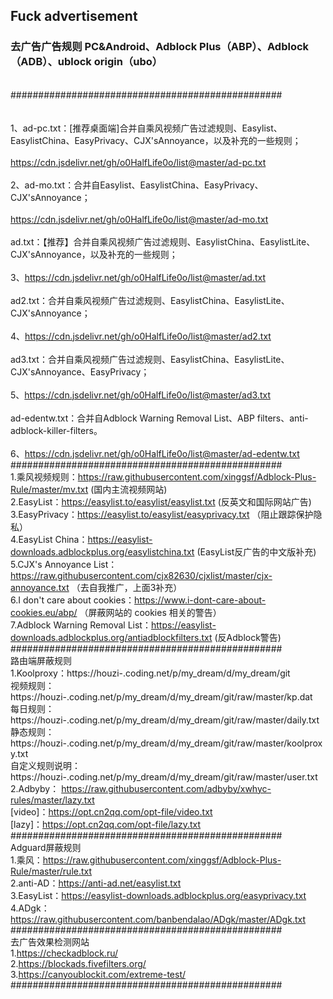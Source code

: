 ## Fuck advertisement


### 去广告广告规则 PC&Android、Adblock Plus（ABP）、Adblock（ADB）、ublock origin（ubo）
<br>#################################################<br>
<br><br>1、ad-pc.txt：[推荐桌面端]合并自乘风视频广告过滤规则、Easylist、EasylistChina、EasyPrivacy、CJX'sAnnoyance，以及补充的一些规则；
<br><br>https://cdn.jsdelivr.net/gh/o0HalfLife0o/list@master/ad-pc.txt
<br><br>2、ad-mo.txt：合并自Easylist、EasylistChina、EasyPrivacy、CJX'sAnnoyance；
<br><br>https://cdn.jsdelivr.net/gh/o0HalfLife0o/list@master/ad-mo.txt
<br><br>ad.txt：【推荐】合并自乘风视频广告过滤规则、EasylistChina、EasylistLite、CJX'sAnnoyance，以及补充的一些规则；
<br><br>3、https://cdn.jsdelivr.net/gh/o0HalfLife0o/list@master/ad.txt
<br><br>ad2.txt：合并自乘风视频广告过滤规则、EasylistChina、EasylistLite、CJX'sAnnoyance；
<br><br>4、https://cdn.jsdelivr.net/gh/o0HalfLife0o/list@master/ad2.txt
<br><br>ad3.txt：合并自乘风视频广告过滤规则、EasylistChina、EasylistLite、CJX'sAnnoyance、EasyPrivacy；
<br><br>5、https://cdn.jsdelivr.net/gh/o0HalfLife0o/list@master/ad3.txt
<br><br>ad-edentw.txt：合并自Adblock Warning Removal List、ABP filters、anti-adblock-killer-filters。
<br><br>6、https://cdn.jsdelivr.net/gh/o0HalfLife0o/list@master/ad-edentw.txt<br>#################################################
<br>1.乘风视频规则：https://raw.githubusercontent.com/xinggsf/Adblock-Plus-Rule/master/mv.txt (国内主流视频网站)
<br>2.EasyList：https://easylist.to/easylist/easylist.txt (反英文和国际网站广告)
<br>3.EasyPrivacy：https://easylist.to/easylist/easyprivacy.txt （阻止跟踪保护隐私）
<br>4.EasyList China：https://easylist-downloads.adblockplus.org/easylistchina.txt (EasyList反广告的中文版补充)
<br>5.CJX's Annoyance List：https://raw.githubusercontent.com/cjx82630/cjxlist/master/cjx-annoyance.txt （去自我推广，上面3补充）
<br>6.I don't care about cookies：https://www.i-dont-care-about-cookies.eu/abp/ （屏蔽网站的 cookies 相关的警告）
<br>7.Adblock Warning Removal List：https://easylist-downloads.adblockplus.org/antiadblockfilters.txt (反Adblock警告)
<br>#################################################<br>
路由端屏蔽规则
<br>1.Koolproxy：https://houzi-.coding.net/p/my_dream/d/my_dream/git
<br>视频规则：https://houzi-.coding.net/p/my_dream/d/my_dream/git/raw/master/kp.dat
<br>每日规则：https://houzi-.coding.net/p/my_dream/d/my_dream/git/raw/master/daily.txt
<br>静态规则：https://houzi-.coding.net/p/my_dream/d/my_dream/git/raw/master/koolproxy.txt
<br>自定义规则说明：https://houzi-.coding.net/p/my_dream/d/my_dream/git/raw/master/user.txt
<br>2.Adbyby： https://raw.githubusercontent.com/adbyby/xwhyc-rules/master/lazy.txt
<br>[video]：https://opt.cn2qq.com/opt-file/video.txt
<br>[lazy]：https://opt.cn2qq.com/opt-file/lazy.txt
<br>#################################################
<br>Adguard屏蔽规则
<br>1.乘风：https://raw.githubusercontent.com/xinggsf/Adblock-Plus-Rule/master/rule.txt
<br>2.anti-AD：https://anti-ad.net/easylist.txt
<br>3.EasyList：https://easylist-downloads.adblockplus.org/easyprivacy.txt
<br>4.ADgk：https://raw.githubusercontent.com/banbendalao/ADgk/master/ADgk.txt
#################################################<br>
去广告效果检测网站<br>
1.https://checkadblock.ru/<br>
2.https://blockads.fivefilters.org/<br>
3.https://canyoublockit.com/extreme-test/<br>
#################################################
